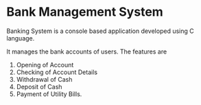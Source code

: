 # Bank Management System

Banking System is a console based application developed using C language.

It manages the bank accounts of users. 
The features are 
1. Opening of Account 
2. Checking of Account Details
3. Withdrawal of Cash 
4. Deposit of Cash
5. Payment of Utility Bills.
